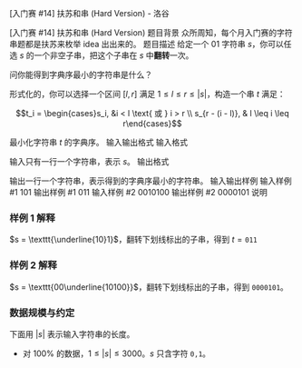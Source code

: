 



[入门赛 #14] 扶苏和串 (Hard Version) - 洛谷














[入门赛 #14] 扶苏和串 (Hard Version)
题目背景
众所周知，每个月入门赛的字符串题都是扶苏来枚举 idea 出出来的。
题目描述
给定一个 01 字符串 $s$，你可以任选 $s$ 的一个非空子串，把这个子串在 $s$ 中**翻转**一次。

问你能得到字典序最小的字符串是什么？

形式化的，你可以选择一个区间 $[l, r]$ 满足 $1 \leq l \leq r \leq |s|$，构造一个串 $t$ 满足：

$$t_i = \begin{cases}s_i, &i < l \text{ 或 } i > r \\ s_{r - (i - l)}, & l \leq i \leq r\end{cases}$$

最小化字符串 $t$ 的字典序。
输入输出格式
输入格式

输入只有一行一个字符串，表示 $s$。
输出格式

输出一行一个字符串，表示得到的字典序最小的字符串。
输入输出样例
输入样例 #1
101
输出样例 #1
011
输入样例 #2
0010100
输出样例 #2
0000101
说明
### 样例 1 解释

$s = \texttt{\underline{10}1}$，翻转下划线标出的子串，得到 $t = \texttt{011}$

### 样例 2 解释

$s = \texttt{00\underline{10100}}$，翻转下划线标出的子串，得到 $\texttt{0000101}$。

### 数据规模与约定

下面用 $|s|$ 表示输入字符串的长度。

- 对 $100\%$ 的数据，$1 \leq |s| \leq 3000$。$s$ 只含字符 $\texttt{0,1}$。






